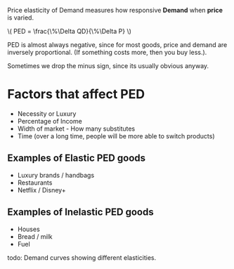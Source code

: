 Price elasticity of Demand measures how responsive **Demand** when **price** is varied.

\\( PED = \frac{\\%\Delta QD}{\\%\Delta P} \\)

PED is almost always negative, since for most goods, price and demand are inversely proportional. (If something costs more, then you buy less.).

Sometimes we drop the minus sign, since its usually obvious anyway.

# Factors that affect PED #
- Necessity or Luxury
- Percentage of Income
- Width of market - How many substitutes
- Time (over a long time, people will be more able to switch products)

## Examples of Elastic PED goods ##
- Luxury brands / handbags
- Restaurants
- Netflix / Disney+

## Examples of Inelastic PED goods ##
- Houses
- Bread / milk
- Fuel

todo: Demand curves showing different elasticities.
